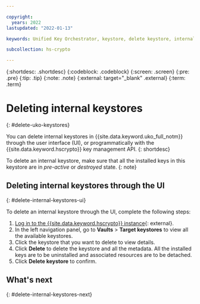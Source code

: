 ```yaml
---

copyright:
  years: 2022
lastupdated: "2022-01-13"

keywords: Unified Key Orchestrator, keystore, delete keystore, internal keystore

subcollection: hs-crypto

---
```


{:shortdesc: .shortdesc}
{:codeblock: .codeblock}
{:screen: .screen}
{:pre: .pre}
{:tip: .tip}
{:note: .note}
{:external: target="_blank" .external}
{:term: .term}


# Deleting internal keystores
{: #delete-uko-keystores}

You can delete internal keystores in {{site.data.keyword.uko_full_notm}}  through the user interface (UI), or programmatically with the {{site.data.keyword.hscrypto}} key management API.
{: shortdesc}

To delete an internal keystore, make sure that all the installed keys in this keystore are in _pre-active_ or _destroyed_ state.
{: note}


## Deleting internal keystores through the UI
{: #delete-internal-keystores-ui}

To delete an internal keystore through the UI, complete the following steps:

1. [Log in to the {{site.data.keyword.hscrypto}} instance](https://cloud.ibm.com/login){: external}.
2. In the left navigation panel, go to **Vaults** &gt; **Target keystores** to view all the available keystores.
3. Click the keystore that you want to delete to view details.
4. Click **Delete** to delete the keystore and all the metadata. All the installed keys are to be uninstalled and associated resources are to be detached.
5. Click **Delete keystore** to confirm.



## What's next
{: #delete-internal-keystores-next}


  


